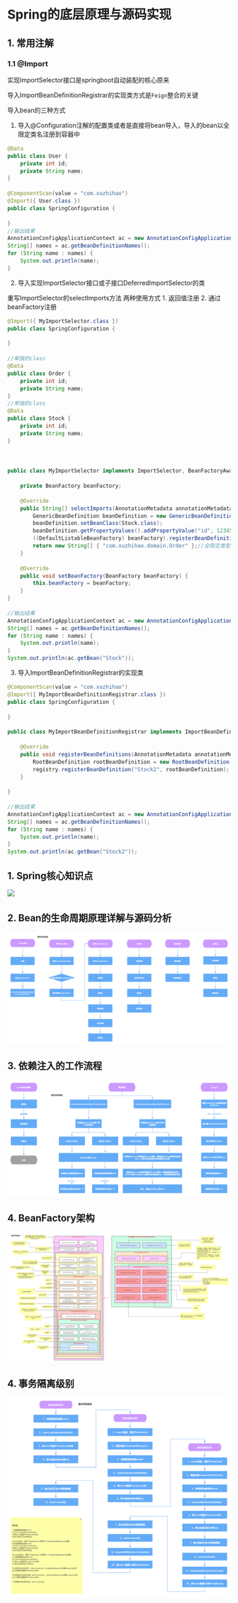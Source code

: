 # Spring的底层原理与源码实现

## 1. 常用注解

### 1.1 @Import

实现ImportSelector接口是springboot自动装配的核心原来

导入ImportBeanDefinitionRegistrar的实现类方式是`Feign`整合的关键

导入bean的三种方式

1. 导入@Configuration注解的配置类或者是直接将bean导入，导入的bean以全限定类名注册到容器中
   
```java
@Data
public class User {
	private int id;
	private String name;
}

@ComponentScan(value = "com.xuzhihao")
@Import({ User.class })
public class SpringConfiguration {

}
//输出结果
AnnotationConfigApplicationContext ac = new AnnotationConfigApplicationContext(SpringConfiguration.class);
String[] names = ac.getBeanDefinitionNames();
for (String name : names) {
    System.out.println(name);
}

```

2. 导入实现ImportSelector接口或子接口DeferredImportSelector的类

重写ImportSelector的selectImports方法 两种使用方式 1. 返回值注册 2. 通过beanFactory注册

```java
@Import({ MyImportSelector.class })
public class SpringConfiguration {

}

//单独的class
@Data
public class Order {
	private int id;
	private String name;
}
//单独的class
@Data
public class Stock {
	private int id;
	private String name;
}



public class MyImportSelector implements ImportSelector, BeanFactoryAware {

	private BeanFactory beanFactory;

	@Override
	public String[] selectImports(AnnotationMetadata annotationMetadata) {
		GenericBeanDefinition beanDefinition = new GenericBeanDefinition();
		beanDefinition.setBeanClass(Stock.class);
		beanDefinition.getPropertyValues().addPropertyValue("id", 123456);
		((DefaultListableBeanFactory) beanFactory).registerBeanDefinition("Stock", beanDefinition);//beanName注册
		return new String[] { "com.xuzhihao.domain.Order" };//全限定类型注册
	}

	@Override
	public void setBeanFactory(BeanFactory beanFactory) {
		this.beanFactory = beanFactory;
	}
}

//输出结果
AnnotationConfigApplicationContext ac = new AnnotationConfigApplicationContext(SpringConfiguration.class);
String[] names = ac.getBeanDefinitionNames();
for (String name : names) {
    System.out.println(name);
}
System.out.println(ac.getBean("Stock"));
```


3. 导入ImportBeanDefinitionRegistrar的实现类

```java
@ComponentScan(value = "com.xuzhihao")
@Import({ MyImportBeanDefinitionRegistrar.class })
public class SpringConfiguration {

}

public class MyImportBeanDefinitionRegistrar implements ImportBeanDefinitionRegistrar {

	@Override
	public void registerBeanDefinitions(AnnotationMetadata annotationMetadata, BeanDefinitionRegistry registry) {
		RootBeanDefinition rootBeanDefinition = new RootBeanDefinition(Stock.class);
		registry.registerBeanDefinition("Stock2", rootBeanDefinition);
	}

}

//输出结果
AnnotationConfigApplicationContext ac = new AnnotationConfigApplicationContext(SpringConfiguration.class);
String[] names = ac.getBeanDefinitionNames();
for (String name : names) {
    System.out.println(name);
}
System.out.println(ac.getBean("Stock2"));

```



## 1. Spring核心知识点

![](../../images/share/frame/spring/spring.png)

## 2. Bean的生命周期原理详解与源码分析

![](../../images/share/frame/spring/bean.png)

## 3. 依赖注入的工作流程

![](../../images/share/frame/spring/ioc.png)

## 4. BeanFactory架构

![](../../images/share/frame/spring/beanfactory.png)

## 4. 事务隔离级别

![](../../images/share/frame/spring/transaction.png)
